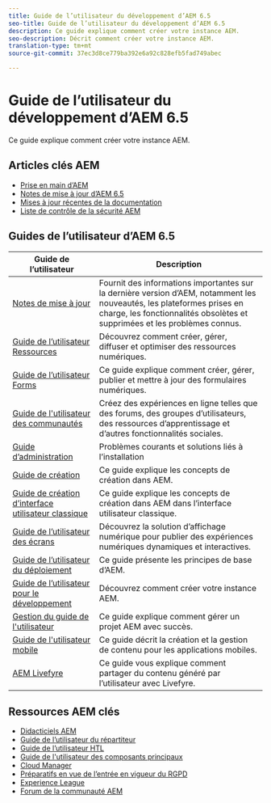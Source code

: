 ```yaml
---
title: Guide de l’utilisateur du développement d’AEM 6.5
seo-title: Guide de l’utilisateur du développement d’AEM 6.5
description: Ce guide explique comment créer votre instance AEM.
seo-description: Décrit comment créer votre instance AEM.
translation-type: tm+mt
source-git-commit: 37ec3d8ce779ba392e6a92c828efb5fad749abec

---
```



# Guide de l’utilisateur du développement d’AEM 6.5

Ce guide explique comment créer votre instance AEM.

## Articles clés AEM

* [Prise en main d’AEM](https://helpx.adobe.com/experience-manager/get-started.html)
* [Notes de mise à jour d’AEM 6.5](/help/release-notes/home.md)
* [Mises à jour récentes de la documentation](https://helpx.adobe.com/experience-manager/documentation-updates.html)
* [Liste de contrôle de la sécurité AEM](/help/sites-administering/security-checklist.md)

## Guides de l’utilisateur d’AEM 6.5

| Guide de l’utilisateur | Description |
|--- |---|
| [Notes de mise à jour](/help/release-notes/home.md) | Fournit des informations importantes sur la dernière version d’AEM, notamment les nouveautés, les plateformes prises en charge, les fonctionnalités obsolètes et supprimées et les problèmes connus. |
| [Guide de l’utilisateur Ressources](/help/assets/home.md) | Découvrez comment créer, gérer, diffuser et optimiser des ressources numériques. |
| [Guide de l’utilisateur Forms](/help/forms/home.md) | Ce guide explique comment créer, gérer, publier et mettre à jour des formulaires numériques. |
| [Guide de l&#39;utilisateur des communautés](/help/communities/home.md) | Créez des expériences en ligne telles que des forums, des groupes d’utilisateurs, des ressources d’apprentissage et d’autres fonctionnalités sociales. |
| [Guide d’administration](/help/sites-administering/home.md) | Problèmes courants et solutions liés à l’installation |
| [Guide de création](/help/sites-authoring/home.md) | Ce guide explique les concepts de création dans AEM. |
| [Guide de création d’interface utilisateur classique](/help/sites-classic-ui-authoring/home.md) | Ce guide explique les concepts de création dans AEM dans l’interface utilisateur classique. |
| [Guide de l’utilisateur des écrans](https://docs.adobe.com/content/help/en/experience-manager-screens/user-guide/aem-screens-introduction.html) | Découvrez la solution d’affichage numérique pour publier des expériences numériques dynamiques et interactives. |
| [Guide de l’utilisateur du déploiement](/help/sites-deploying/home.md) | Ce guide présente les principes de base d’AEM. |
| [Guide de l’utilisateur pour le développement](/help/sites-developing/home.md) | Découvrez comment créer votre instance AEM. |
| [Gestion du guide de l&#39;utilisateur](/help/managing/home.md) | Ce guide explique comment gérer un projet AEM avec succès. |
| [Guide de l&#39;utilisateur mobile](/help/mobile/home.md) | Ce guide décrit la création et la gestion de contenu pour les applications mobiles. |
| [AEM Livefyre](https://marketing.adobe.com/resources/help/en_US/livefyre/home.html) | Ce guide vous explique comment partager du contenu généré par l’utilisateur avec Livefyre. |

## Ressources AEM clés

* [Didacticiels AEM](https://helpx.adobe.com/experience-manager/kt/index/aem-6-4-videos.html)
* [Guide de l’utilisateur du répartiteur](https://docs.adobe.com/content/help/en/experience-manager-dispatcher/using/dispatcher.html)
* [Guide de l’utilisateur HTL](https://docs.adobe.com/content/help/en/experience-manager-htl/using/overview.html)
* [Guide de l&#39;utilisateur des composants principaux](https://docs.adobe.com/content/help/en/experience-manager-core-components/using/introduction.html)
* [Cloud Manager](https://docs.adobe.com/content/help/en/experience-manager-cloud-manager/using/introduction-to-cloud-manager.html)
* [Préparatifs en vue de l’entrée en vigueur du RGPD](/help/managing/data-protection-and-privacy.md)
* [Experience League](https://guided.adobe.com/?promoid=K42KVXHD&mv=other#solutions/experience-manager)
* [Forum de la communauté AEM](https://forums.adobe.com/community/experience-cloud/marketing-cloud/experience-manager)